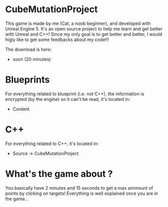 # CubeMutationProject
This game is made by me (Cat, a noob beginner), and developed with Unreal Engine 5. It's an open source project to help me learn and get better with Unreal and C++! Since my only goal is to get better and better, I would higly like to get some feedbacks about my code!!!

The download is here: 
- soon (20 minutes)

# Blueprints
For everything related to blueprint (i.e. not C++), the information is encrypted (by the engine) so it can't be read, it's located in:
- Content




# C++
For everything related to C++, it's located in:
- Source -> CubeMutationProject


# What's the game about ?
You basically have 2 minutes and 15 seconds to get a max ammount of points by clicking on targets! Everything is well explained once you are in the game... 
